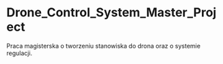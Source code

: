 # Drone_Control_System_Master_Project
Praca magisterska o tworzeniu stanowiska do drona oraz o systemie regulacji.
